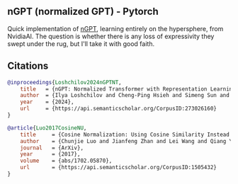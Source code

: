 ## nGPT (normalized GPT) - Pytorch

Quick implementation of <a href="https://arxiv.org/abs/2410.01131">nGPT</a>, learning entirely on the hypersphere, from NvidiaAI. The question is whether there is any loss of expressivity they swept under the rug, but I'll take it with good faith.

## Citations

```bibtex
@inproceedings{Loshchilov2024nGPTNT,
    title   = {nGPT: Normalized Transformer with Representation Learning on the Hypersphere},
    author  = {Ilya Loshchilov and Cheng-Ping Hsieh and Simeng Sun and Boris Ginsburg},
    year    = {2024},
    url     = {https://api.semanticscholar.org/CorpusID:273026160}
}
```

```bibtex
@article{Luo2017CosineNU,
    title     = {Cosine Normalization: Using Cosine Similarity Instead of Dot Product in Neural Networks},
    author    = {Chunjie Luo and Jianfeng Zhan and Lei Wang and Qiang Yang},
    journal   = {ArXiv},
    year      = {2017},
    volume    = {abs/1702.05870},
    url       = {https://api.semanticscholar.org/CorpusID:1505432}
}
```
